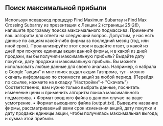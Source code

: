 ## Поиск максимальной прибыли
Используя псевдокод процедур Find Maximum Subarray и Find Max Crossing
Subarray из презентации к Лекции 2 (страницы 25-26), напишите программу поиска максимального подмассива.
Примените ваш алгоритм для ответа на следующий вопрос. Допустим, у нас
есть данные по акциям какой-либо фирмы за последний месяц (год, или иной срок).
Проанализируйте этот срок и выдайте ответ, в какой из дней при покупке единицы
акции данной фирмы, и в какой из дней продажи, вы бы получили максимальную
прибыль? Выдайте дату покупки, дату продажи и максимальную прибыль.
Вы можете использовать любые данные для своего анализа. Например, я набрала в Google "акции" и мне поиск выдал акции Газпрома, тут - можно скачать
информацию по стоимости акций за любой период. (Перейдя по ссылке, нажмите
на вкладку "Настройки"→ "Скачать")
Соответственно, вам нужно только выбрать данные, посчитать изменение цены и применить алгоритм поиска максимального подмассива.
• Формат входного файла в данном случае на ваше усмотрение.
• Формат выходного файла (output.txt). Выведите название фирмы, рассматриваемый вами срок изменения акций, дату покупки и дату продажи
единицы акции, чтобы получилась максимальная выгода; и сумма этой прибыли.
